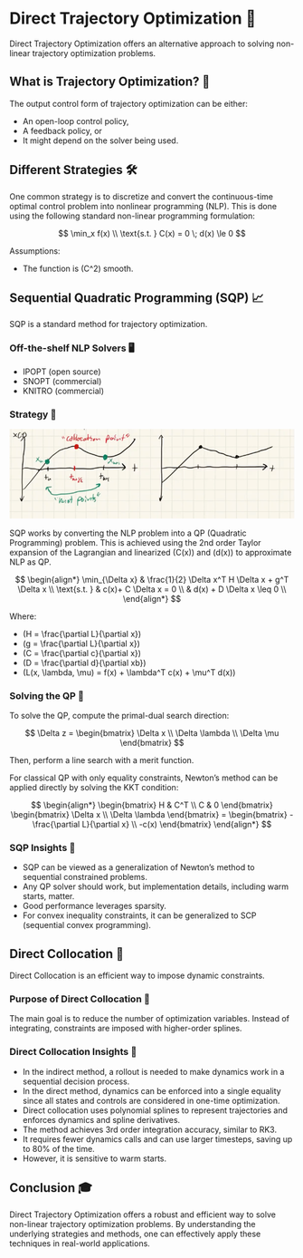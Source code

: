 # Direct Trajectory Optimization 🚀

Direct Trajectory Optimization offers an alternative approach to solving non-linear trajectory optimization problems.

## What is Trajectory Optimization? 🤔

The output control form of trajectory optimization can be either:
- An open-loop control policy,
- A feedback policy, or
- It might depend on the solver being used.

## Different Strategies 🛠

One common strategy is to discretize and convert the continuous-time optimal control problem into nonlinear programming (NLP). This is done using the following standard non-linear programming formulation:

$$
\min_x f(x) \\
\text{s.t. } C(x) = 0 \; d(x) \le 0
$$

Assumptions:
- The function is \(C^2\) smooth.

## Sequential Quadratic Programming (SQP) 📈

SQP is a standard method for trajectory optimization. 

### Off-the-shelf NLP Solvers 🖥

- IPOPT (open source)
- SNOPT (commercial)
- KNITRO (commercial)

### Strategy 🧠

![SQP](figs/SQP.png)

SQP works by converting the NLP problem into a QP (Quadratic Programming) problem. This is achieved using the 2nd order Taylor expansion of the Lagrangian and linearized \(C(x)\) and \(d(x)\) to approximate NLP as QP.

$$
\begin{align*}
 \min_{\Delta x} & \frac{1}{2} \Delta x^T H \Delta x + g^T \Delta x \\
 \text{s.t. } & c(x)+ C \Delta x = 0 \\
 & d(x) + D \Delta x \leq 0 \\
\end{align*}
$$

Where:
- \(H = \frac{\partial L}{\partial x}\)
- \(g = \frac{\partial L}{\partial x}\)
- \(C = \frac{\partial c}{\partial x}\)
- \(D = \frac{\partial d}{\partial xb}\)
- \(L(x, \lambda, \mu) = f(x) + \lambda^T c(x) + \mu^T d(x)\)

### Solving the QP 🧮

To solve the QP, compute the primal-dual search direction:

$$
\Delta z = \begin{bmatrix}
\Delta x \\
\Delta \lambda \\
\Delta \mu \end{bmatrix}
$$

Then, perform a line search with a merit function. 

For classical QP with only equality constraints, Newton’s method can be applied directly by solving the KKT condition:

$$
\begin{align*}
\begin{bmatrix} H & C^T \\ C & 0 \end{bmatrix} \begin{bmatrix} \Delta x \\ \Delta \lambda \end{bmatrix} = \begin{bmatrix} -\frac{\partial L}{\partial x} \\ -c(x) \end{bmatrix}
\end{align*}
$$

### SQP Insights 🧐

- SQP can be viewed as a generalization of Newton’s method to sequential constrained problems.
- Any QP solver should work, but implementation details, including warm starts, matter.
- Good performance leverages sparsity.
- For convex inequality constraints, it can be generalized to SCP (sequential convex programming).

## Direct Collocation 📍

Direct Collocation is an efficient way to impose dynamic constraints.

### Purpose of Direct Collocation 🤷

The main goal is to reduce the number of optimization variables. Instead of integrating, constraints are imposed with higher-order splines.

### Direct Collocation Insights 🧐

- In the indirect method, a rollout is needed to make dynamics work in a sequential decision process.
- In the direct method, dynamics can be enforced into a single equality since all states and controls are considered in one-time optimization.
- Direct collocation uses polynomial splines to represent trajectories and enforces dynamics and spline derivatives.
- The method achieves 3rd order integration accuracy, similar to RK3.
- It requires fewer dynamics calls and can use larger timesteps, saving up to 80% of the time.
- However, it is sensitive to warm starts.

## Conclusion 🎓

Direct Trajectory Optimization offers a robust and efficient way to solve non-linear trajectory optimization problems. By understanding the underlying strategies and methods, one can effectively apply these techniques in real-world applications.